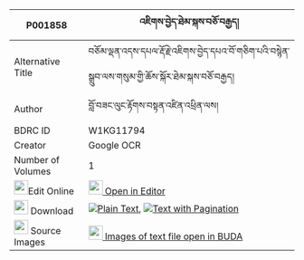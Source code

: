 |P001858|འཇིགས་བྱེད་ཐེམ་སྐས་བཅོ་བརྒྱད། 
| --- | --- 
|Alternative Title |བཅོམ་ལྡན་འདས་དཔལ་རྡོ་རྗེ་འཇིགས་བྱེད་དཔའ་བོ་གཅིག་པའི་བསྙེན་སྒྲུབ་ལས་གསུམ་གྱི་ཆོས་སྐོར་ཐེམ་སྐས་བཅོ་བརྒྱད།
|Author| བློ་བཟང་ལུང་རྟོགས་བསྟན་འཛིན་འཕྲིན་ལས།
|BDRC ID | W1KG11794
|Creator | Google OCR
|Number of Volumes| 1
|<img width="25" src="https://img.icons8.com/color/25/000000/edit-property.png">Edit Online| [<img width="25" src="https://avatars.githubusercontent.com/u/45091458?s=200&v=4"> Open in Editor](http://editor.openpecha.org/P001858)
|<img width="25" src="https://img.icons8.com/fluent/48/000000/download-2.png"/>  Download | [![](https://img.icons8.com/color/20/000000/txt.png)Plain Text](https://github.com/Openpecha/P001858/releases/download/v1/jikje_temke_chobgye_plain_P001858.zip), [![](https://img.icons8.com/color/20/000000/txt.png)Text with Pagination](https://github.com/Openpecha/P001858/releases/download/v1/jikje_temke_chobgye_pages_P001858.zip)
|<img width="25" src="https://img.icons8.com/plasticine/100/000000/pictures-folder.png"/>  Source Images | [<img width="25" src="https://library.bdrc.io/icons/BUDA-small.svg"> Images of text file open in BUDA](https://library.bdrc.io/show/bdr:W1KG11794)